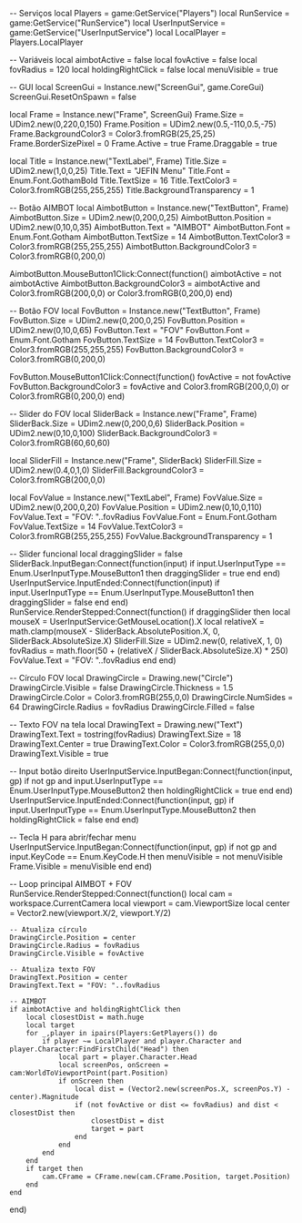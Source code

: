 -- Serviços
local Players = game:GetService("Players")
local RunService = game:GetService("RunService")
local UserInputService = game:GetService("UserInputService")
local LocalPlayer = Players.LocalPlayer

-- Variáveis
local aimbotActive = false
local fovActive = false
local fovRadius = 120
local holdingRightClick = false
local menuVisible = true

-- GUI
local ScreenGui = Instance.new("ScreenGui", game.CoreGui)
ScreenGui.ResetOnSpawn = false

local Frame = Instance.new("Frame", ScreenGui)
Frame.Size = UDim2.new(0,220,0,150)
Frame.Position = UDim2.new(0.5,-110,0.5,-75)
Frame.BackgroundColor3 = Color3.fromRGB(25,25,25)
Frame.BorderSizePixel = 0
Frame.Active = true
Frame.Draggable = true

local Title = Instance.new("TextLabel", Frame)
Title.Size = UDim2.new(1,0,0,25)
Title.Text = "JEFIN Menu"
Title.Font = Enum.Font.GothamBold
Title.TextSize = 16
Title.TextColor3 = Color3.fromRGB(255,255,255)
Title.BackgroundTransparency = 1

-- Botão AIMBOT
local AimbotButton = Instance.new("TextButton", Frame)
AimbotButton.Size = UDim2.new(0,200,0,25)
AimbotButton.Position = UDim2.new(0,10,0,35)
AimbotButton.Text = "AIMBOT"
AimbotButton.Font = Enum.Font.Gotham
AimbotButton.TextSize = 14
AimbotButton.TextColor3 = Color3.fromRGB(255,255,255)
AimbotButton.BackgroundColor3 = Color3.fromRGB(0,200,0)

AimbotButton.MouseButton1Click:Connect(function()
	aimbotActive = not aimbotActive
	AimbotButton.BackgroundColor3 = aimbotActive and Color3.fromRGB(200,0,0) or Color3.fromRGB(0,200,0)
end)

-- Botão FOV
local FovButton = Instance.new("TextButton", Frame)
FovButton.Size = UDim2.new(0,200,0,25)
FovButton.Position = UDim2.new(0,10,0,65)
FovButton.Text = "FOV"
FovButton.Font = Enum.Font.Gotham
FovButton.TextSize = 14
FovButton.TextColor3 = Color3.fromRGB(255,255,255)
FovButton.BackgroundColor3 = Color3.fromRGB(0,200,0)

FovButton.MouseButton1Click:Connect(function()
	fovActive = not fovActive
	FovButton.BackgroundColor3 = fovActive and Color3.fromRGB(200,0,0) or Color3.fromRGB(0,200,0)
end)

-- Slider do FOV
local SliderBack = Instance.new("Frame", Frame)
SliderBack.Size = UDim2.new(0,200,0,6)
SliderBack.Position = UDim2.new(0,10,0,100)
SliderBack.BackgroundColor3 = Color3.fromRGB(60,60,60)

local SliderFill = Instance.new("Frame", SliderBack)
SliderFill.Size = UDim2.new(0.4,0,1,0)
SliderFill.BackgroundColor3 = Color3.fromRGB(200,0,0)

local FovValue = Instance.new("TextLabel", Frame)
FovValue.Size = UDim2.new(0,200,0,20)
FovValue.Position = UDim2.new(0,10,0,110)
FovValue.Text = "FOV: "..fovRadius
FovValue.Font = Enum.Font.Gotham
FovValue.TextSize = 14
FovValue.TextColor3 = Color3.fromRGB(255,255,255)
FovValue.BackgroundTransparency = 1

-- Slider funcional
local draggingSlider = false
SliderBack.InputBegan:Connect(function(input)
	if input.UserInputType == Enum.UserInputType.MouseButton1 then
		draggingSlider = true
	end
end)
UserInputService.InputEnded:Connect(function(input)
	if input.UserInputType == Enum.UserInputType.MouseButton1 then
		draggingSlider = false
	end
end)
RunService.RenderStepped:Connect(function()
	if draggingSlider then
		local mouseX = UserInputService:GetMouseLocation().X
		local relativeX = math.clamp(mouseX - SliderBack.AbsolutePosition.X, 0, SliderBack.AbsoluteSize.X)
		SliderFill.Size = UDim2.new(0, relativeX, 1, 0)
		fovRadius = math.floor(50 + (relativeX / SliderBack.AbsoluteSize.X) * 250)
		FovValue.Text = "FOV: "..fovRadius
	end
end)

-- Círculo FOV
local DrawingCircle = Drawing.new("Circle")
DrawingCircle.Visible = false
DrawingCircle.Thickness = 1.5
DrawingCircle.Color = Color3.fromRGB(255,0,0)
DrawingCircle.NumSides = 64
DrawingCircle.Radius = fovRadius
DrawingCircle.Filled = false

-- Texto FOV na tela
local DrawingText = Drawing.new("Text")
DrawingText.Text = tostring(fovRadius)
DrawingText.Size = 18
DrawingText.Center = true
DrawingText.Color = Color3.fromRGB(255,0,0)
DrawingText.Visible = true

-- Input botão direito
UserInputService.InputBegan:Connect(function(input, gp)
	if not gp and input.UserInputType == Enum.UserInputType.MouseButton2 then
		holdingRightClick = true
	end
end)
UserInputService.InputEnded:Connect(function(input, gp)
	if input.UserInputType == Enum.UserInputType.MouseButton2 then
		holdingRightClick = false
	end
end)

-- Tecla H para abrir/fechar menu
UserInputService.InputBegan:Connect(function(input, gp)
	if not gp and input.KeyCode == Enum.KeyCode.H then
		menuVisible = not menuVisible
		Frame.Visible = menuVisible
	end
end)

-- Loop principal AIMBOT + FOV
RunService.RenderStepped:Connect(function()
	local cam = workspace.CurrentCamera
	local viewport = cam.ViewportSize
	local center = Vector2.new(viewport.X/2, viewport.Y/2)
	
	-- Atualiza círculo
	DrawingCircle.Position = center
	DrawingCircle.Radius = fovRadius
	DrawingCircle.Visible = fovActive
	
	-- Atualiza texto FOV
	DrawingText.Position = center
	DrawingText.Text = "FOV: "..fovRadius
	
	-- AIMBOT
	if aimbotActive and holdingRightClick then
		local closestDist = math.huge
		local target
		for _,player in ipairs(Players:GetPlayers()) do
			if player ~= LocalPlayer and player.Character and player.Character:FindFirstChild("Head") then
				local part = player.Character.Head
				local screenPos, onScreen = cam:WorldToViewportPoint(part.Position)
				if onScreen then
					local dist = (Vector2.new(screenPos.X, screenPos.Y) - center).Magnitude
					if (not fovActive or dist <= fovRadius) and dist < closestDist then
						closestDist = dist
						target = part
					end
				end
			end
		end
		if target then
			cam.CFrame = CFrame.new(cam.CFrame.Position, target.Position)
		end
	end
end)
